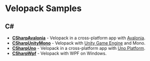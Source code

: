 # Velopack Samples

## C#
- [**CSharpAvalonia**](CSharpAvalonia) - Velopack in a cross-platform app with [Avalonia](https://avaloniaui.net/).
- [**CSharpUnityMono**](CSharpUnityMono) - Velopack with [Unity Game Engine](https://unity.com/) and Mono.
- [**CSharpUno**](CSharpUno) - Velopack in a cross-platform app with [Uno Platform](https://github.com/unoplatform/uno).
- [**CSharpWpf**](CSharpWpf) - Velopack with WPF on Windows.
